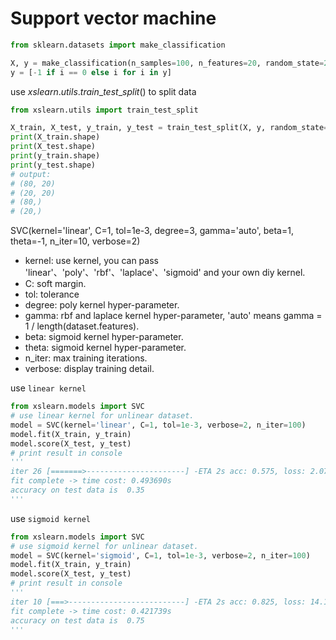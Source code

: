 # Support vector machine

```python
from sklearn.datasets import make_classification

X, y = make_classification(n_samples=100, n_features=20, random_state=22)
y = [-1 if i == 0 else i for i in y]
```

use $xslearn.utils.train\_test\_split()$ to split data

```python
from xslearn.utils import train_test_split

X_train, X_test, y_train, y_test = train_test_split(X, y, random_state=33)
print(X_train.shape)
print(X_test.shape)
print(y_train.shape)
print(y_test.shape)
# output:
# (80, 20)
# (20, 20)
# (80,)
# (20,)

```



SVC(kernel='linear', C=1, tol=1e-3,  degree=3, gamma='auto', beta=1, theta=-1, n_iter=10, verbose=2)

- kernel:  use kernel, you can pass 'linear'、'poly'、'rbf'、'laplace'、'sigmoid' and your own diy kernel.
- C: soft margin.
- tol: tolerance
- degree: poly kernel hyper-parameter.
- gamma: rbf and laplace kernel  hyper-parameter, 'auto' means gamma = 1 / length(dataset.features).
- beta: sigmoid kernel hyper-parameter.
- theta: sigmoid kernel hyper-parameter.
- n_iter: max training iterations.
- verbose: display training detail.

use `linear kernel`

```python
from xslearn.models import SVC
# use linear kernel for unlinear dataset.
model = SVC(kernel='linear', C=1, tol=1e-3, verbose=2, n_iter=100)
model.fit(X_train, y_train)
model.score(X_test, y_test)
# print result in console
'''
iter 26 [=======>----------------------] -ETA 2s acc: 0.575, loss: 2.07736945670907
fit complete -> time cost: 0.493690s
accuracy on test data is  0.35
'''

```

use `sigmoid kernel`

```python
from xslearn.models import SVC
# use sigmoid kernel for unlinear dataset.
model = SVC(kernel='sigmoid', C=1, tol=1e-3, verbose=2, n_iter=100)
model.fit(X_train, y_train)
model.score(X_test, y_test)
# print result in console
'''
iter 10 [===>--------------------------] -ETA 2s acc: 0.825, loss: 14.132350554806326
fit complete -> time cost: 0.421739s
accuracy on test data is  0.75
'''
```







